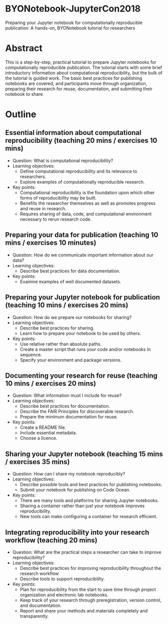 # BYONotebook-JupyterCon2018
Preparing your Jupyter notebook for computationally reproducible publication: A hands-on, BYONotebook tutorial for researchers

# Abstract
This is a step-by-step, practical tutorial to prepare Jupyter notebooks for computationally reproducible publication. The tutorial starts with some brief introductory information about computational reproducibility, but the bulk of the tutorial is guided work. The basic best practices for publishing notebooks are covered, and participants move through organization, preparing their research for reuse, documentation, and submitting their notebook to share.

# Outline

## Essential information about computational reproducibility (teaching 20 mins / exercises 10 mins)
* Question: What is computational reproducibility?
* Learning objectives:
  * Define computational reproducibility and its relevance to researchers.
  * Explore examples of computationally reproducible research.
* Key points:
  * Computational reproducibility is the foundation upon which other forms of reproducibility may be built.
  * Benefits the researcher themselves as well as promotes progress and reuse in research.
  * Requires sharing of data, code, and computational environment necessary to rerun research code.

## Preparing your data for publication (teaching 10 mins / exercises 10 minutes)
* Question: How do we communicate important information about our data?
* Learning objectives:
  * Describe best practices for data documentation.
* Key points:
  * Examine examples of well documented datasets.

## Preparing your Jupyter notebook for publication (teaching 10 mins / exercises 20 mins)
* Question: How do we prepare our notebooks for sharing?
* Learning objectives:
  * Describe best practices for sharing.
  * Learn how to prepare your notebook to be used by others.
* Key points:
  * Use relative rather than absolute paths.
  * Create a master script that runs your code and/or notebooks in sequence.
  * Specify your environment and package versions.

## Documenting your research for reuse (teaching 10 mins / exercises 20 mins)
* Question: What information must I include for reuse?
* Learning objectives:
  * Describe best practices for documentation.
  * Describe the FAIR Principles for discoverable research.
  * Prepare the minimum documentation for reuse.
* Key points:
  * Create a README file.
  * Include essential metadata.
  * Choose a licence.

## Sharing your Jupyter notebook (teaching 15 mins / exercises 35 mins)
* Question: How can I share my notebook reproducibly?
* Learning objectives:
  * Describe possible tools and best practices for publishing notebooks.
  * Submit your notebook for publishing on Code Ocean.
* Key points:
  * There are many tools and platforms for sharing Jupyter notebooks.
  * Sharing a container rather than just your notebook improves reproducibility.
  * New tools can make configuring a container for research efficient.

## Integrating reproducibility into your research workflow (teaching 20 mins)
* Question: What are the practical steps a researcher can take to improve reproducibility?
* Learning objectives:
  * Describe best practices for improving reproducibility throughout the research workflow
  * Describe tools to support reproducibility.
* Key points:
  * Plan for reproducibility from the start to save time through project organization and electronic lab notebooks.
  * Keep track of your research through preregistration, version control, and documentation.
  * Report and share your methods and materials completely and transparently.
